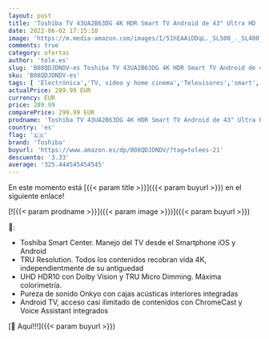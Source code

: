 ```yaml
---
layout: post
title: 'Toshiba TV 43UA2B63DG 4K HDR Smart TV Android de 43" Ultra HD  3840 x 2160   Chromecast y Google Assistant Integrados'
date: 2022-06-02 17:15:10
image: 'https://m.media-amazon.com/images/I/51hEAAiDDqL._SL500_._SL400_.jpg'
comments: true
category: ofertas
author: 'tole.es'
slug: 'B08QDJDNDV-es Toshiba TV 43UA2B63DG 4K HDR Smart TV Android de 43" Ultra...'
sku: 'B08QDJDNDV-es'
tags: [ 'Electrónica','TV, vídeo y home cinema','Televisores','smart','toshiba','tv','🇪🇸', ]
actualPrice: 289.99 EUR
currency: EUR
price: 289.99
comparePrice: 299.99 EUR
prodname: 'Toshiba TV 43UA2B63DG 4K HDR Smart TV Android de 43" Ultra HD  3840 x 2160   Chromecast y Google Assistant Integrados'
country: 'es'
flag: '🇪🇸'
brand: 'Toshiba'
buyurl: 'https://www.amazon.es/dp/B08QDJDNDV/?tag=tolees-21'
descuento: '3.33'
average: '325.444545454545'
---
```


En este momento está [{{< param title >}}]({{< param buyurl >}}) en el siguiente enlace!

[![{{< param prodname >}}]({{< param image >}})]({{< param buyurl >}})

🔎:

- Toshiba Smart Center. Manejo del TV desde el Smartphone iOS y Android
- TRU Resolution. Todos los contenidos recobran vida 4K, independientmente de su antiguedad
- UHD HDR10 con Dolby Vision y TRU Micro Dimming. Máxima colorimetría.
- Pureza de sonido Onkyo con cajas acústicas interiores integradas
- Android TV, acceso casi ilimitado de contenidos con ChromeCast y Voice Assistant integrados

[🛒 Aquí!!!]({{< param buyurl >}})
